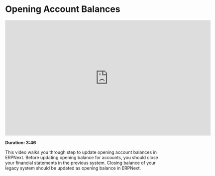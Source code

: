 # Opening Account Balances

<iframe width="660" height="371" src="https://www.youtube.com/embed/kdgM20Q-q68" frameborder="0" allowfullscreen></iframe>

**Duration: 3:46**

This video walks you through step to update opening account balances in ERPNext. Before updating opening balance for accounts, you should close your financial statements in the previous system. Closing balance of your legacy system should be updated as opening balance in ERPNext.
